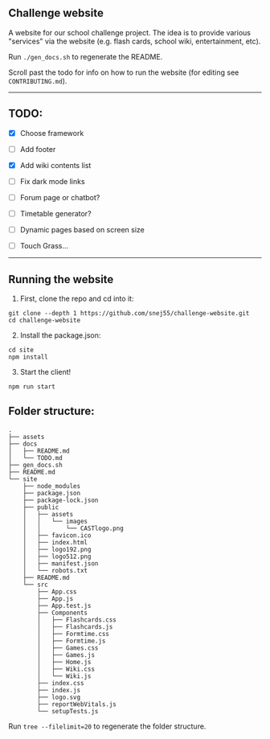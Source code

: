 ## Challenge website

A website for our school challenge project. The idea is to provide various "services" via the website (e.g. flash cards, school wiki, entertainment, etc).

Run `./gen_docs.sh` to regenerate the README.

Scroll past the todo for info on how to run the website (for editing see `CONTRIBUTING.md`).

---

## TODO:

- [x] Choose framework

- [ ] Add footer

- [X] Add wiki contents list

- [ ] Fix dark mode links

- [ ] Forum page or chatbot?

- [ ] Timetable generator?

- [ ] Dynamic pages based on screen size

- [ ] Touch Grass...

---

## Running the website

1. First, clone the repo and cd into it:

```
git clone --depth 1 https://github.com/snej55/challenge-website.git
cd challenge-website
```

2. Install the package.json:

```
cd site
npm install
```

3. Start the client!

```
npm run start
```

## Folder structure:
```
.
├── assets
├── docs
│   ├── README.md
│   └── TODO.md
├── gen_docs.sh
├── README.md
└── site
    ├── node_modules
    ├── package.json
    ├── package-lock.json
    ├── public
    │   ├── assets
    │   │   └── images
    │   │       └── CASTlogo.png
    │   ├── favicon.ico
    │   ├── index.html
    │   ├── logo192.png
    │   ├── logo512.png
    │   ├── manifest.json
    │   └── robots.txt
    ├── README.md
    └── src
        ├── App.css
        ├── App.js
        ├── App.test.js
        ├── Components
        │   ├── Flashcards.css
        │   ├── Flashcards.js
        │   ├── Formtime.css
        │   ├── Formtime.js
        │   ├── Games.css
        │   ├── Games.js
        │   ├── Home.js
        │   ├── Wiki.css
        │   └── Wiki.js
        ├── index.css
        ├── index.js
        ├── logo.svg
        ├── reportWebVitals.js
        └── setupTests.js
```

Run `tree --filelimit=20` to regenerate the folder structure.